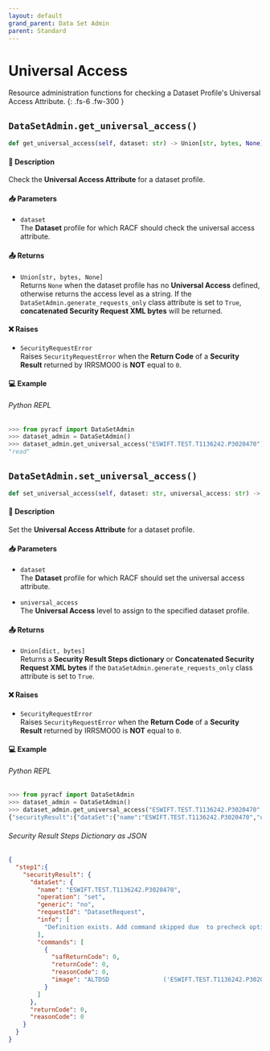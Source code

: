```yaml
---
layout: default
grand_parent: Data Set Admin
parent: Standard
---
```


# Universal Access

Resource administration functions for checking a Dataset Profile's Universal Access Attribute. 
{: .fs-6 .fw-300 }

## `DataSetAdmin.get_universal_access()`

```python
def get_universal_access(self, dataset: str) -> Union[str, bytes, None]:
```

#### 📄 Description

Check the **Universal Access Attribute** for a dataset profile.

#### 📥 Parameters
* `dataset`<br>
  The **Dataset** profile for which RACF should check the universal access attribute.

#### 📤 Returns
* `Union[str, bytes, None]`<br>
  Returns `None` when the dataset profile has no **Universal Access** defined, otherwise returns the access level as a string. If the `DataSetAdmin.generate_requests_only` class attribute is set to `True`, **concatenated Security Request XML bytes** will be returned.

#### ❌ Raises
* `SecurityRequestError`<br>
  Raises `SecurityRequestError` when the **Return Code** of a **Security Result** returned by IRRSMO00 is **NOT** equal to `0`.

#### 💻 Example

###### Python REPL
```python
>>> from pyracf import DataSetAdmin
>>> dataset_admin = DataSetAdmin()
>>> dataset_admin.get_universal_access("ESWIFT.TEST.T1136242.P3020470")
"read"
```

## `DataSetAdmin.set_universal_access()`

```python
def set_universal_access(self, dataset: str, universal_access: str) -> Union[dict, bytes]:
```

#### 📄 Description

Set the **Universal Access Attribute** for a dataset profile.

#### 📥 Parameters
* `dataset`<br>
  The **Dataset** profile for which RACF should set the universal access attribute.

* `universal_access`<br>
  The **Universal Access** level to assign to the specified dataset profile.

#### 📤 Returns
* `Union[dict, bytes]`<br>
  Returns a **Security Result Steps dictionary** or **Concatenated Security Request XML bytes** if the `DataSetAdmin.generate_requests_only` class attribute is set to `True`.

#### ❌ Raises
* `SecurityRequestError`<br>
  Raises `SecurityRequestError` when the **Return Code** of a **Security Result** returned by IRRSMO00 is **NOT** equal to `0`.

#### 💻 Example

###### Python REPL
```python
>>> from pyracf import DataSetAdmin
>>> dataset_admin = DataSetAdmin()
>>> dataset_admin.get_universal_access("ESWIFT.TEST.T1136242.P3020470","ALTER")
{"securityResult":{"dataSet":{"name":"ESWIFT.TEST.T1136242.P3020470","operation":"set","generic":"no","requestId":"DatasetRequest","info":["Definition exists. Add command skipped due  to precheck option"],"commands":[{"safReturnCode":0,"returnCode":0,"reasonCode":0,"image":"ALTDSD               ('ESWIFT.TEST.T1136242.P3020470')  UACC        (Alter)"}]},"returnCode":0,"reasonCode":0}}
```

###### Security Result Steps Dictionary as JSON
```json
{
  "step1":{
    "securityResult": {
      "dataSet": {
        "name": "ESWIFT.TEST.T1136242.P3020470",
        "operation": "set",
        "generic": "no",
        "requestId": "DatasetRequest",
        "info": [
          "Definition exists. Add command skipped due  to precheck option"
        ],
        "commands": [
          {
            "safReturnCode": 0,
            "returnCode": 0,
            "reasonCode": 0,
            "image": "ALTDSD               ('ESWIFT.TEST.T1136242.P3020470')  UACC        (Alter)"
          }
        ]
      },
      "returnCode": 0,
      "reasonCode": 0
    }
  }
}
```